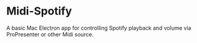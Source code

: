 # Midi-Spotify
A basic Mac Electron app for controlling Spotify playback and volume via ProPresenter or other Midi source.
